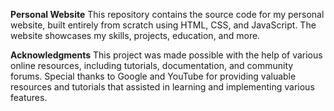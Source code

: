 **Personal Website**
This repository contains the source code for my personal website, built entirely from scratch using HTML, CSS, and JavaScript. The website showcases my skills, projects, education, and more.

**Acknowledgments**
This project was made possible with the help of various online resources, including tutorials, documentation, and community forums. Special thanks to Google and YouTube for providing valuable resources and tutorials that assisted in learning and implementing various features.
